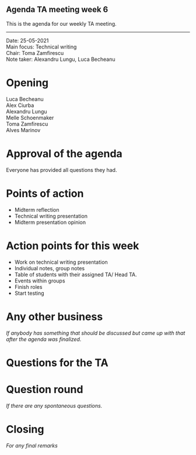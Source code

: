 ## Agenda TA meeting week 6

This is the agenda for our weekly TA meeting.

---

Date: 25-05-2021\
Main focus: Technical writing\
Chair: Toma Zamfirescu\
Note taker: Alexandru Lungu, Luca Becheanu

# Opening

Luca Becheanu\
Alex Ciurba\
Alexandru Lungu\
Melle Schoenmaker\
Toma Zamfirescu\
Alves Marinov


# Approval of the agenda
Everyone has provided all questions they had.


# Points of action

- Midterm reflection
- Technical writing presentation
- Midterm presentation opinion


# Action points for this week

- Work on technical writing presentation
- Individual notes, group notes
- Table of students with their assigned TA/ Head TA.
- Events within groups
- Finish roles
- Start testing


# Any other business
*If anybody has something that should be discussed but came up with that after the agenda was finalized.*


# Questions for the TA


# Question round
*If there are any spontaneous questions.*

# Closing
*For any final remarks*


